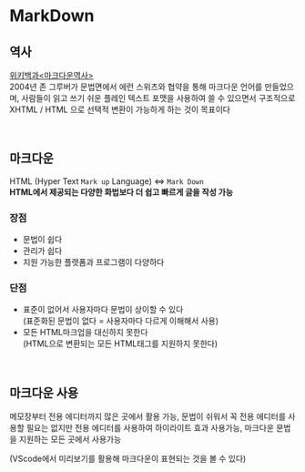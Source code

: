 # MarkDown

## 역사
[위키백과<마크다운역사>](https://ko.wikipedia.org/wiki/%EB%A7%88%ED%81%AC%EB%8B%A4%EC%9A%B4#%EC%97%AD%EC%82%AC)   
2004년 존 그루버가 문법면에서 에런 스위츠와 협약을 통해 마크다운 언어를 만들었으며, 사람들이 읽고 쓰기 쉬운 플레인 텍스트 포맷을 사용하여 쓸 수 있으면서 구조적으로 XHTML / HTML 으로 선택적 변환이 가능하게 하는 것이 목표이다 


<br>

## 마크다운
HTML (Hyper Text `Mark up` Language) <=> `Mark Down`   
**HTML에서 제공되는 다양한 화법보다 더 쉽고 빠르게 글을 작성 가능**  

### 장점
* 문법이 쉽다
* 관리가 쉽다
* 지원 가능한 플랫폼과 프로그램이 다양하다   
### 단점
* 표준이 없어서 사용자마다 문법이 상이할 수 있다   
(표준화된 문법이 없다 = 사용자마다 다르게 이해해서 사용)
* 모든 HTML마크업을 대신하지 못한다   
(HTML으로 변환되는 모든 HTML태그를 지원하지 못한다)


<br>

## 마크다운 사용
메모장부터  전용 에디터까지 많은 곳에서 활용 가능, 문법이 쉬워서 꼭 전용 에디터를 사용할 필요는 없지만 전용 에디터를 사용하여 하이라이트 효과 사용가능, 마크다운 문법을 지원하는 모든 곳에서 사용가능 
  
(VScode에서 미리보기를 활용해 마크다운이 표현되는 것을 볼 수 있다)

